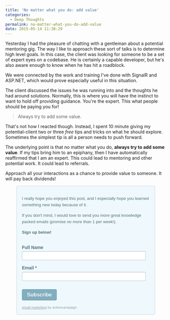 ```yaml
---
title: 'No matter what you do: add value'
categories:
  - Deep Thoughts
permalink: no-matter-what-you-do-add-value
date: 2015-05-14 11:38:29
---
```


Yesterday I had the pleasure of chatting with a gentleman about a potential mentoring gig.  The way I like to approach these sort of talks is to determine high level goals.  In this case, the client was looking for someone to be a set of expert eyes on a codebase.  He is certainly a capable developer, but he's also aware enough to know when he has hit a roadblock.

We were connected by the work and training I've done with SignalR and ASP.NET, which would prove especially useful in this situation.

The client discussed the issues he was running into and the thoughts he had around solutions.  Normally, this is where you will have the instinct to want to hold off providing guidance.  You're the expert.  This what people should be paying you for!

> Always try to add some value.

That's not how I reacted though.  Instead, I spent 10 minute giving my potential-client two or three *free* tips and tricks on what he should explore.  Sometimes the simplest tip is all a person needs to push forward.

The underlying point is that no matter what you do, **always try to add some value**.  If my tips bring him to an epiphany, then I have automatically reaffirmed that I am an expert.  This could lead to mentoring and other potential work.  It could lead to referrals.

Approach all your interactions as a chance to provide value to someone.  It will pay back dividends!

<style>
._form {
position:relative;
background:#fff;
width:400px;/*F*/
padding:0!important;
text-align:left;
margin-left: auto;
margin-right: auto;
}
._form em {
color:#9a9a9a;
}
._form a {
margin-left:3px;
}
._form ._field,
._form ._field ._label,
._form ._type_radio,
._form ._type_checkbox,
._form ._type_captcha,
._form ._field table {
background:none;
}
._form ._field {
position:relative;
width:100%;
cursor:move;
font-style:normal;
margin:1.2em 0;
padding:0;
overflow:hidden;
}
._form ._field input[type="text"] {
width:95%;
padding:8px;
font-size:16px;
border:1px solid #b6b6b6;
}
._form ._field ._label {
display:block;
margin:0 0 0.5em;
padding:0!important;
font-size:15px;
}
._form ._field ._option input[type="checkbox"],
._form ._field ._option input[type="radio"] {
position:relative;
width:13px;
height:13px;
margin:-4px 0 0 1px;
cursor:pointer;
vertical-align:middle;
}
._form ._field ._option input[type="submit"],
._form ._field ._option input[type="button"] {
margin:0;
cursor:pointer;
height:35px;
width:auto;
font-size:15px;
}
._form ._field ._option select {
display:block;
margin:0;
padding:0;
width:auto;
font-size:15px;
border:1px solid #b6b6b6;
}
._form ._type_radio ._option,
._form ._type_checkbox ._option {
font-size:13px;
font-weight:normal;
line-height:1.8;
}
._form ._type_date ._option input[type="text"] {
float:left;
width:100px;
}
._form ._type_date ._option input[type="button"] {
width:37px;
height:36px;
margin-left:5px;
padding:20px;
background:url(http://kevingriffin.activehosted.com/admin/css/../images/icon_calendar.gif) no-repeat 0 0;
border:none;
outline:none;
text-indent:-9999px;
}
._form ._type_captcha img {
float:left;
margin:0 6px 0 0;
width:70px;
height:33px;
border:1px solid #b6b6b6;
}
._form ._type_captcha input[type="text"] {
margin:-14px 0 0 0!important;
width:25%;
}
._form ._field table {
width:100%!important;
}
._form ._field table tbody tr td {
width:50%!important;
font-size:15px;
}
._form {
width:400px;/*F*/
padding:16px!important;
background:#eff9fd;
color:#2c2c2c;
font-weight:normal;
border:1px solid #c4d5da;
-webkit-border-radius:4px;
-moz-border-radius:4px;
border-radius:4px;
}
._form #notice {
margin:10px 0 0 -3px!important;
padding:0;
color:#959c9f;
font-size:11px;
font-family:helvetica,arial,sans-serif;
}
._form #notice a, ._form #notice a:visited {
color:#959c9f;
text-decoration:underline;
}
._form ._field,
._form ._field ._label,
._form ._type_radio,
._form ._type_checkbox,
._form ._type_captcha,
._form ._field table {
background:none;
}
._form ._field {
position:relative;
width:100%;
cursor:default;
font-style:normal;
margin:0 0 16px!important;
padding:0!important;
overflow:hidden;
}
._form ._field input[type="text"],
._form ._field input[type="email"] {
width:97%;
margin:0!important;
padding:4px!important;
font-size:16px;
border:1px solid #b4c5cb;
border-top:1px solid #a5b4b9;
-webkit-border-radius:3px;
-moz-border-radius:3px;
border-radius:3px;
}
._form ._field ._label {
margin:0 0 0.3em!important;
color:#546f79;
font-size:14px;
font-family:helvetica,arial,sans-serif;
font-weight:700;
}
._form ._field ._option {
margin:0;
padding:0;
color:#546f79;
font-size:13px;
font-family:helvetica,arial,sans-serif;
font-weight:normal;
line-height:20px;
}
._form ._type_header ._label {
width:100%;
font-style:normal;
font-size:20px!important;
line-height:24px;
color:#546f79;
margin:0 0 5px!important;
padding:0 0 10px!important;
overflow:hidden;
border-bottom:1px solid #e0e0e0;
}
._form ._type_input ._option textarea{
width:97%!important;
background:#fafafa;
border:1px solid #b4c5cb;
border-top:1px solid #a5b4b9;
-webkit-border-radius:3px;
-moz-border-radius:3px;
border-radius:3px;
}
._form ._field ._option input[type="submit"],
._form ._field ._option input[type="button"] {
width:auto;
margin:10px 0 0!important;
padding:8px 15px!important;
cursor:pointer;
font-family:helvetica,arial,sans-serif;
font-weight:700;
font-size:16px;
color:#ffffff;
background:#82aebe;
border:1px solid #6a9eb0;
border-bottom:1px solid #5f8e9f;
-webkit-border-radius:4px;
-moz-border-radius:4px;
border-radius:4px;
text-shadow:0px 1px 1px #5f8e9f!important;
}
._form ._type_input ._option input[type="submit"]:hover,
._form ._type_input ._option input[type="button"]:hover {
background:#6494a6;
}
._form ._type_radio ._option label {
display:inline;
font-size:16px;
font-weight:normal;
line-height:18px;
}
._form ._type_radio ._option label input[type="radio"] {
position:relative;
width:13px;
height:13px;
margin:-4px 0 0 1px!important;
cursor:pointer;
vertical-align:middle;
border:none;
line-height:18px;
}
._form ._type_date ._option input[type="text"] {
float:left;
width:100px;
}
._form ._type_date ._option input[type="button"] {
float:left;
width:24px;
height:24px;
margin:2px 0 0 5px!important;
padding:0;
background:url(http://kevingriffin.activehosted.com/admin/templates/form-themes/simple-blue/images/icon_calendar.gif) no-repeat;
border:none;
outline:none;
text-indent:-9999px;
}
._form ._field ._option select {
display:block;
margin:0;
padding:0;
width:auto;
font-size:16px;
border:1px solid #cce0e7;
}
._form ._type_captcha img {
float:left;
width:88px;
height:44px;
margin:0 6px 0 0;
border:1px solid #cce0e7;
}
._form ._type_captcha input[type="text"] {
margin:0!important;
width:40%;
font-size:16px;
}
._form ._field table {
margin:0;
padding:0;
border-collapse:collapse;
width:100%!important;
table-layout:fixed;
margin-bottom:18px;
font-size:13px!important;
border-collapse:collapse;
border-spacing:0;
}
._form ._field table td {
padding:0 10px 0 0!important;
line-height:18px;
text-align:left;
font-size:13px!important;
color:#606060;
}
._form ._type_input ._option table tbody#_forward_rcpt input {margin:0 0 5px 0!important; width:96%!important;}
._form ._type_input ._option table tbody#_forward_rcpt img.image_addrcpt {cursor:pointer;}
.form_errors{
text-align:center;
font-size:15px;
margin:10px;
color:#900;
font-family:Arial, Helvetica, sans-serif;
font-weight:bold;
margin-bottom:20px;
}
</style>
<form action='//kevingriffin.activehosted.com/proc.php' method='post' id='_form_1025' accept-charset='utf-8' enctype='multipart/form-data'>
<input type='hidden' name='f' value='1025'>
<input type='hidden' name='s' value=''>
<input type='hidden' name='c' value='0'>
<input type='hidden' name='m' value='0'>
<input type='hidden' name='act' value='sub'>
<input type='hidden' name='nlbox[]' value='2'>
<div class='_form'>
<div class='formwrapper'>
<div id='_field88'>
<div id='compile88' class='_field _type_input'>
<div class='_option'>
<p>
I really hope you enjoyed this post, and I especially hope you learned something new today because of it.  
</p>
<p>
If you don't mind, I would love to send you more great knowledge packed emails (promise no more than 1 per week!). 
</p>
<p>
<strong>
Sign up below!
</strong>
</p>
</div>
</div>
</div>
<div id='_field86'>
<div id='compile86' class='_field _type_input'>
<div class='_label '>
Full Name
</div>
<div class='_option'>
<input type='text' name='fullname' >
</div>
</div>
</div>
<div id='_field78'>
<div id='compile78' class='_field _type_input'>
<div class='_label '>
Email *
</div>
<div class='_option'>
<input type='email' name='email' >
</div>
</div>
</div>
<div id='_field79'>
<div id='compile79' class='_field _type_input'>
<div class='_option'>
<input type='submit' value="Subscribe">
</div>
</div>
</div>
</div>
<div class="preview_part">
<div id="notice">
<a href="http://www.activecampaign.com/" title="email marketing" target="_blank">email marketing</a>
by activecampaign
</div>
</div>
</div>
</form>
